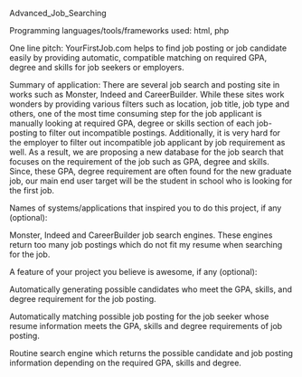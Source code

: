 Advanced_Job_Searching

Programming languages/tools/frameworks used: html, php

One line pitch:  YourFirstJob.com helps to find job posting or job candidate easily by providing automatic, compatible matching on required GPA, degree and skills for job seekers or employers. 

Summary of application: 
There are several job search and posting site in works such as Monster, Indeed and CareerBuilder. While these sites work wonders by providing various filters such as location, job title, job type and others, one of the most time consuming step for the job applicant is manually looking at required GPA, degree or skills section of each job-posting to filter out incompatible postings. Additionally, it is very hard for the employer to filter out incompatible job applicant by job requirement as well. As a result, we are proposing a new database for the job search that focuses on the requirement of the job such as GPA, degree and skills. Since, these GPA, degree requirement are often found for the new graduate job, our main end user target will be the student in school who is looking for the first job.

Names of systems/applications that inspired you to do this project, if any (optional): 

Monster, Indeed and CareerBuilder job search engines. These engines return too many job postings which do not fit my resume when searching for the job.

A feature of your project you believe is awesome, if any (optional): 

Automatically generating possible candidates who meet the GPA, skills, and degree requirement for the job posting. 

Automatically matching possible job posting for the job seeker whose resume information meets the GPA, skills and degree requirements of job posting.

Routine search engine which returns the possible candidate and job posting information depending on the required GPA, skills and degree. 
